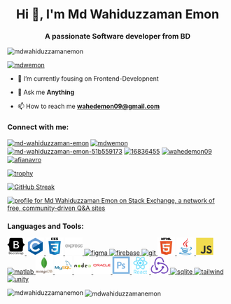 <h1 align="center">Hi 👋, I'm Md Wahiduzzaman Emon</h1>
<h3 align="center">A passionate Software developer from BD</h3>

<p align="left"> <img src="https://komarev.com/ghpvc/?username=mdwahiduzzamanemon&label=Profile%20views&color=0e75b6&style=flat" alt="mdwahiduzzamanemon" /> </p>

<p align="left"> <a href="https://twitter.com/mdwemon" target="blank"><img src="https://img.shields.io/twitter/follow/mdwemon?logo=twitter&style=for-the-badge" alt="mdwemon" /></a> </p>
              

- 🌱 I’m currently fousing on Frontend-Developnent

- 💬 Ask me **Anything**

- 📫 How to reach me **wahedemon09@gmail.com**

<h3 align="left">Connect with me:</h3>
<p align="left">
<a href="https://codepen.io/md-wahiduzzaman-emon" target="blank"><img align="center" src="https://raw.githubusercontent.com/rahuldkjain/github-profile-readme-generator/master/src/images/icons/Social/codepen.svg" alt="md-wahiduzzaman-emon" height="30" width="40" /></a>
<a href="https://twitter.com/mdwemon" target="blank"><img align="center" src="https://raw.githubusercontent.com/rahuldkjain/github-profile-readme-generator/master/src/images/icons/Social/twitter.svg" alt="mdwemon" height="30" width="40" /></a>
<a href="https://linkedin.com/in/md-wahiduzzaman-emon-51b559173" target="blank"><img align="center" src="https://raw.githubusercontent.com/rahuldkjain/github-profile-readme-generator/master/src/images/icons/Social/linked-in-alt.svg" alt="md-wahiduzzaman-emon-51b559173" height="30" width="40" /></a>
<a href="https://stackoverflow.com/users/16836455" target="blank"><img align="center" src="https://raw.githubusercontent.com/rahuldkjain/github-profile-readme-generator/master/src/images/icons/Social/stack-overflow.svg" alt="16836455" height="30" width="40" /></a>
<a href="https://fb.com/wahedemon09" target="blank"><img align="center" src="https://raw.githubusercontent.com/rahuldkjain/github-profile-readme-generator/master/src/images/icons/Social/facebook.svg" alt="wahedemon09" height="30" width="40" /></a>
<a href="https://instagram.com/afianavro" target="blank"><img align="center" src="https://raw.githubusercontent.com/rahuldkjain/github-profile-readme-generator/master/src/images/icons/Social/instagram.svg" alt="afianavro" height="30" width="40" /></a>
</p>

[![trophy](https://github-profile-trophy.vercel.app/?username=MdWahiduzzamanEmon)](https://github.com/ryo-ma/github-profile-trophy)


[![GitHub Streak](http://github-readme-streak-stats.herokuapp.com?user=MdWahiduzzamanEmon&theme=github-light&hide_border=true&date_format=M%20j%5B%2C%20Y%5D)](https://git.io/streak-stats)

<a href="https://stackexchange.com/users/22663769/md-wahiduzzaman-emon"><img src="https://stackexchange.com/users/flair/22663769.png" width="208" height="58" alt="profile for Md Wahiduzzaman Emon on Stack Exchange, a network of free, community-driven Q&amp;A sites" title="profile for Md Wahiduzzaman Emon on Stack Exchange, a network of free, community-driven Q&amp;A sites" /></a>

<h3 align="left">Languages and Tools:</h3>
<p align="left"> <a href="https://getbootstrap.com" target="_blank"> <img src="https://raw.githubusercontent.com/devicons/devicon/master/icons/bootstrap/bootstrap-plain-wordmark.svg" alt="bootstrap" width="40" height="40"/> </a> <a href="https://www.cprogramming.com/" target="_blank"> <img src="https://raw.githubusercontent.com/devicons/devicon/master/icons/c/c-original.svg" alt="c" width="40" height="40"/> </a> <a href="https://www.w3schools.com/css/" target="_blank"> <img src="https://raw.githubusercontent.com/devicons/devicon/master/icons/css3/css3-original-wordmark.svg" alt="css3" width="40" height="40"/> </a> <a href="https://expressjs.com" target="_blank"> <img src="https://raw.githubusercontent.com/devicons/devicon/master/icons/express/express-original-wordmark.svg" alt="express" width="40" height="40"/> </a> <a href="https://www.figma.com/" target="_blank"> <img src="https://www.vectorlogo.zone/logos/figma/figma-icon.svg" alt="figma" width="40" height="40"/> </a> <a href="https://firebase.google.com/" target="_blank"> <img src="https://www.vectorlogo.zone/logos/firebase/firebase-icon.svg" alt="firebase" width="40" height="40"/> </a> <a href="https://git-scm.com/" target="_blank"> <img src="https://www.vectorlogo.zone/logos/git-scm/git-scm-icon.svg" alt="git" width="40" height="40"/> </a> <a href="https://www.w3.org/html/" target="_blank"> <img src="https://raw.githubusercontent.com/devicons/devicon/master/icons/html5/html5-original-wordmark.svg" alt="html5" width="40" height="40"/> </a> <a href="https://www.java.com" target="_blank"> <img src="https://raw.githubusercontent.com/devicons/devicon/master/icons/java/java-original.svg" alt="java" width="40" height="40"/> </a> <a href="https://developer.mozilla.org/en-US/docs/Web/JavaScript" target="_blank"> <img src="https://raw.githubusercontent.com/devicons/devicon/master/icons/javascript/javascript-original.svg" alt="javascript" width="40" height="40"/> </a> <a href="https://www.mathworks.com/" target="_blank"> <img src="https://upload.wikimedia.org/wikipedia/commons/2/21/Matlab_Logo.png" alt="matlab" width="40" height="40"/> </a> <a href="https://www.mongodb.com/" target="_blank"> <img src="https://raw.githubusercontent.com/devicons/devicon/master/icons/mongodb/mongodb-original-wordmark.svg" alt="mongodb" width="40" height="40"/> </a> <a href="https://www.mysql.com/" target="_blank"> <img src="https://raw.githubusercontent.com/devicons/devicon/master/icons/mysql/mysql-original-wordmark.svg" alt="mysql" width="40" height="40"/> </a> <a href="https://nodejs.org" target="_blank"> <img src="https://raw.githubusercontent.com/devicons/devicon/master/icons/nodejs/nodejs-original-wordmark.svg" alt="nodejs" width="40" height="40"/> </a> <a href="https://www.oracle.com/" target="_blank"> <img src="https://raw.githubusercontent.com/devicons/devicon/master/icons/oracle/oracle-original.svg" alt="oracle" width="40" height="40"/> </a> <a href="https://www.photoshop.com/en" target="_blank"> <img src="https://raw.githubusercontent.com/devicons/devicon/master/icons/photoshop/photoshop-line.svg" alt="photoshop" width="40" height="40"/> </a> <a href="https://reactjs.org/" target="_blank"> <img src="https://raw.githubusercontent.com/devicons/devicon/master/icons/react/react-original-wordmark.svg" alt="react" width="40" height="40"/> </a> <a href="https://redux.js.org" target="_blank"> <img src="https://raw.githubusercontent.com/devicons/devicon/master/icons/redux/redux-original.svg" alt="redux" width="40" height="40"/> </a> <a href="https://www.sqlite.org/" target="_blank"> <img src="https://www.vectorlogo.zone/logos/sqlite/sqlite-icon.svg" alt="sqlite" width="40" height="40"/> </a> <a href="https://tailwindcss.com/" target="_blank"> <img src="https://www.vectorlogo.zone/logos/tailwindcss/tailwindcss-icon.svg" alt="tailwind" width="40" height="40"/> </a> <a href="https://unity.com/" target="_blank"> <img src="https://www.vectorlogo.zone/logos/unity3d/unity3d-icon.svg" alt="unity" width="40" height="40"/> </a> </p>

<p><img align="left" src="https://github-readme-stats.vercel.app/api/top-langs?username=mdwahiduzzamanemon&show_icons=true&locale=en&layout=compact" alt="mdwahiduzzamanemon" /></p>

<p>&nbsp;<img align="center" src="https://github-readme-stats.vercel.app/api?username=mdwahiduzzamanemon&show_icons=true&locale=en" alt="mdwahiduzzamanemon" /></p>
